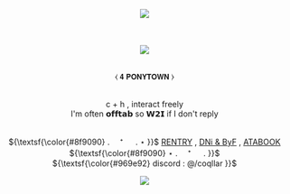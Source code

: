 
<p align="center">
<img src="https://files.catbox.moe/locg4d.png">

　<p align="center">![](https://komarev.com/ghpvc/?username=coqllar&label=⋆&color=969e92)</p>

<p align="center">
   <br>  ⧼    𝟰 𝗣𝗢𝗡𝗬𝗧𝗢𝗪𝗡    ⧽    
<p align="center">
   <br>  c + h , interact freely  
   <br>  I'm often 𝗼𝗳𝗳𝘁𝗮𝗯 so 𝗪𝟮𝗜 if I don't reply

 <p align="center"

   <br>  ${\textsf{\color{#8f9090} . 　⁺ 　 .   ⋆ }}$  [RENTRY](https://rentry.co/coqllar) , [DNi & ByF](https://rentry.co/coqllardnibyf) , [ATABOOK](https://coqllar.atabook.org)  ${\textsf{\color{#8f9090} ⋆   . 　⁺ 　 . }}$ 
   <br> ${\textsf{\color{#969e92} discord : @/coqllar }}$  

<p align="center">
</p>



<p align="center">
<img src="https://files.catbox.moe/3m1hgf.png">

